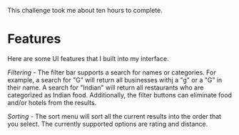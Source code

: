 This challenge took me about ten hours to complete. 

Features
========
Here are some UI features that I built into my interface.

*Filtering* - The filter bar supports a search for names or categories. For example, a search for "G" will return all businesses withj a "g" or a "G" in their name. A search for "Indian" will return all restaurants who are categorized as Indian food. Additionally, the filter buttons can eliminate food and/or hotels from the results. 

*Sorting* - The sort menu will sort all the current results into the order that you select. The currently supported options are rating and distance. 
